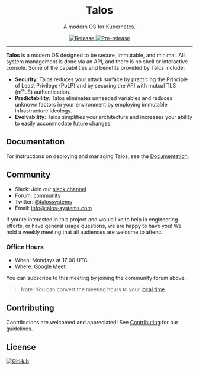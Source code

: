 <!-- markdownlint-disable MD041 MD034 -->

<p align="center">
  <h1 align="center">Talos</h1>
  <p align="center">A modern OS for Kubernetes.</p>
  <p align="center">
    <a href="https://github.com/talos-systems/talos/releases/latest">
      <img alt="Release" src="https://img.shields.io/github/release/talos-systems/talos.svg?logo=github&logoColor=white&style=flat-square">
    </a>
    <a href="https://github.com/talos-systems/talos/releases/latest">
      <img alt="Pre-release" src="https://img.shields.io/github/release-pre/talos-systems/talos.svg?label=pre-release&logo=GitHub&logoColor=white&style=flat-square">
    </a>
  </p>
</p>

---

**Talos** is a modern OS designed to be secure, immutable, and minimal.
All system management is done via an API, and there is no shell or interactive console.
Some of the capabilities and benefits provided by Talos include:

- **Security**: Talos reduces your attack surface by practicing the Principle of Least Privilege (PoLP) and by securing the API with mutual TLS (mTLS) authentication.
- **Predictability**: Talos eliminates unneeded variables and reduces unknown factors in your environment by employing immutable infrastructure ideology.
- **Evolvability**: Talos simplifies your architecture and increases your ability to easily accommodate future changes.

## Documentation

For instructions on deploying and managing Talos, see the [Documentation](https://www.talos.dev/docs/latest/).

## Community

- Slack: Join our [slack channel](https://slack.dev.talos-systems.io)
- Forum: [community](https://groups.google.com/a/talos-systems.com/forum/#!forum/community)
- Twitter: [@talossystems](https://twitter.com/talossystems)
- Email: [info@talos-systems.com](mailto:info@talos-systems.com)

If you're interested in this project and would like to help in engineering efforts, or have general usage questions, we are happy to have you!
We hold a weekly meeting that all audiences are welcome to attend.

### Office Hours

- When: Mondays at 17:00 UTC.
- Where: [Google Meet](https://meet.google.com/day-pxhv-zky).

You can subscribe to this meeting by joining the community forum above.

> Note: You can convert the meeting hours to your [local time](https://everytimezone.com/s/6bb1045a).

## Contributing

Contributions are welcomed and appreciated!
See [Contributing](CONTRIBUTING.md) for our guidelines.

## License

<a href="https://github.com/talos-systems/talos/blob/master/LICENSE">
  <img alt="GitHub" src="https://img.shields.io/github/license/talos-systems/talos?style=flat-square">
</a>
